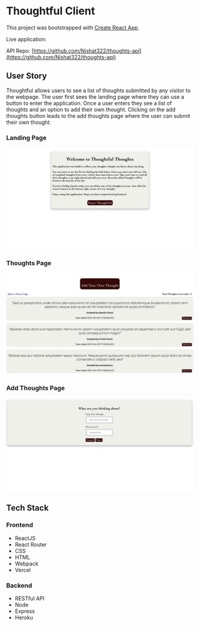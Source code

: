 # Thoughtful Client

This project was bootstrapped with [Create React App](https://github.com/facebook/create-react-app).

Live application: []()

API Repo: [https://github.com/Nishat322/thoughts-api](https://github.com/Nishat322/thoughts-api)


## User Story

Thoughtful allows users to see a list of thoughts submitted by any visitor to the webpage. The user first sees the landing page where they can use a button to enter the application. Once a user enters they see a list of thoughts and an option to add their own thought. Clicking on the add thoughts button leads to the add thoughts page where the user can submit their own thought.

### Landing Page
![LandingPage](images/landingPage.png)

### Thoughts Page
![Thoughts Page](images/thoughtsPage.png)

### Add Thoughts Page
![Add Thoughts Page](images/addThoughtsPage.png)

## Tech Stack

### Frontend
- ReactJS
- React Router
- CSS
- HTML
- Webpack
- Vercel

### Backend
- RESTful API
- Node
- Express
- Heroku

